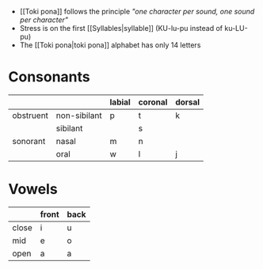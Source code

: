 - [[Toki pona]] follows the principle *"one character per sound, one sound per character"*
- Stress is on the first [[Syllables|syllable]] (KU-lu-pu instead of ku-LU-pu)
- The [[Toki pona|toki pona]] alphabet has only 14 letters
# Consonants
|  |  | labial | coronal | dorsal |
| ---- | ---- | ---- | ---- | ---- |
| obstruent | non-sibilant | p | t | k |
|  | sibilant |  | s |  |
| sonorant | nasal | m | n |  |
|  | oral | w | l | j |
# Vowels
|  | front | back |
| ---- | ---- | ---- |
| close | i | u |
| mid | e | o |
| open | a | a |
